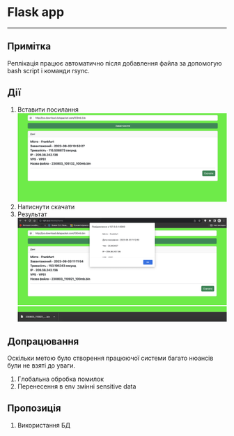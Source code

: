 # Flask app
___

## Примітка
Реплікація працює автоматично після добавлення файла за допомогую bash script і команди rsync.

## Дії
1. Вставити посилання
   ![](images/1.png)
2. Натиснути скачати
3. Результат
   ![](images/2.png)
   ![](images/3.png)

## Допрацювання
Оскільки метою було створення працюючої системи багато нюансів були не взяті до уваги.
1. Глобальна обробка помилок
2. Перенесення в env змінні sensitive data

## Пропозиція
1. Використання БД
